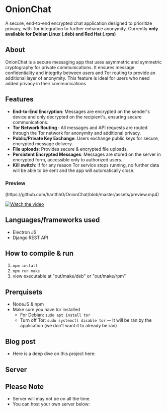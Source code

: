 
# OnionChat

A secure, end-to-end encrypted chat application designed to prioritize privacy, with Tor integration to further enhance anonymity. Currently **only available for Debian Linux (.deb) and Red Hat (.rpm)**

## About

OnionChat is a secure messaging app that uses asymmetric and symmetric cryptography  for private communications. It ensures message confidentiality and integrity between users and Tor routing to provide an additional layer of anonymity. This feature is ideal for users who need added privacy in their communications



## Features

- **End-to-End Encryption**: Messages are encrypted on the sender's device and only decrypted on the recipient's, ensuring secure communications.
- **Tor Network Routing** : All messages and API requests are routed through the Tor network for anonymity and additional privacy.
- **Public/Private Key Exchange**: Users exchange public keys for secure, encrypted message delivery.
- **File uploads**: Provides secure & encrypted file uploads.
- **Persistent Encrypted Messages**: Messages are stored on the server in encrypted form, accessible only to authorized users.
- **Kill switch**: If for any reason Tor service stops running, no further data will be able to be sent and the app will automatically close.


### Preview

<source src="./assets/preview.mp4" type="video/mp4">
<source src="./assets/preview2.mp4" type="video/mp4">
(https://github.com/harithh0/OnionChat/blob/master/assets/preview.mp4)


[![Watch the video](https://i.sstatic.net/Vp2cE.png)](https://youtu.be/vt5fpE0bzSY)




## Languages/frameworks used

- Electron JS 
- Django REST API


## How to compile & run

1. `npm install`
2. `npm run make`
3. view executable at "out/make/deb" or "out/make/rpm" 

## Prerquisets
- NodeJS & npm
- Make sure you have tor installed
    - For Debian: `sudo apt install tor`
    - Turn off Tor: `sudo systemctl disable tor` -- It will be ran by the application (we don't want it to already be ran)


## Blog post
- Here is a deep dive on this project here: 

## Server


## Please Note
- Server will may not be on all the time.
- You can host your own server below:
